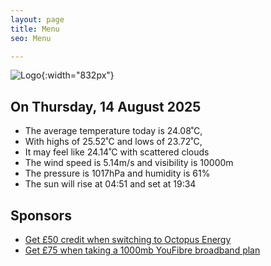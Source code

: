```yaml
---
layout: page
title: Menu
seo: Menu

---
```


![Logo](/images/logo.jpg){:width="832px"}

<!-- weather_marker starts -->
## On Thursday, 14 August 2025

- The average temperature today is 24.08˚C,
- With highs of 25.52˚C and lows of 23.72˚C,
- It may feel like 24.14˚C with scattered clouds
- The wind speed is 5.14m/s and visibility is 10000m
- The pressure is 1017hPa and humidity is 61%
- The sun will rise at 04:51 and set at 19:34

<!-- weather_marker ends -->

## Sponsors

- [Get £50 credit when switching to Octopus Energy](https://bit.ly/3oD1nnS)
- [Get £75 when taking a 1000mb YouFibre broadband plan](https://aklam.io/91zWhU?)
